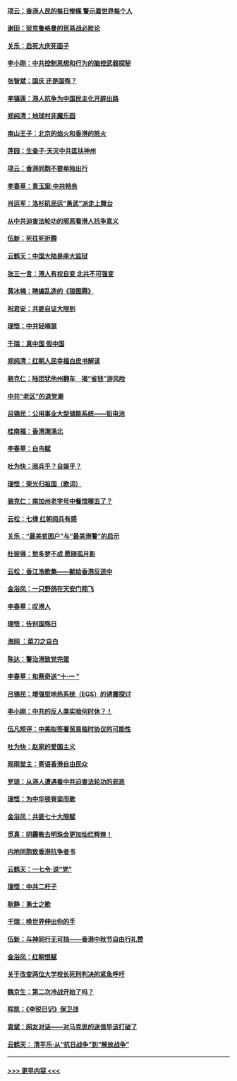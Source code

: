 #### [项云：香港人民的每日惨痛  警示着世界每个人](../pages/nsc993/n11559273.md?t=10011911) 
#### [谢田：驳克鲁格曼的贸易战必败论](../pages/nsc993/n11555840.md?t=10011911) 
#### [关乐：启死大庆死面子](../pages/nsc993/n11556823.md?t=10011911) 
#### [李小刚：中共控制思想和行为的脑控武器探秘](../pages/nsc993/n11556776.md?t=10011911) 
#### [张智斌：国庆  还是国殇？](../pages/nsc993/n11556617.md?t=10011911) 
#### [李镇莲：港人抗争为中国民主化开辟出路](../pages/nsc993/n11556570.md?t=10011911) 
#### [郑纯清：地球村非魔乐园](../pages/nsc993/n11555415.md?t=10011911) 
#### [南山王子：北京的焰火和香港的怒火](../pages/nsc993/n11555318.md?t=10011911) 
#### [莲园：生查子·天灭中共匡扶神州](../pages/nsc993/n11555302.md?t=10011911) 
#### [项云：香港同胞不要单独出行](../pages/nsc993/n11555276.md?t=10011911) 
#### [李春草：青玉案‧中共特务](../pages/nsc993/n11552356.md?t=10011911) 
#### [肖运军：洛杉矶民运“勇武”派走上舞台](../pages/nsc993/n11551595.md?t=10011911) 
#### [从中共迫害法轮功的邪恶看港人抗争意义](../pages/nsc993/n11540858.md?t=10011911) 
#### [伍新：死往死折腾](../pages/nsc993/n11550174.md?t=10011911) 
#### [云鹤天：中国大陆是座大监狱](../pages/nsc993/n11550155.md?t=10011911) 
#### [张三一言：港人有权自变 北共不可强变](../pages/nsc993/n11550132.md?t=10011911) 
#### [黄冰楠：瞎编乱造的《狼图腾》](../pages/nsc993/n11550082.md?t=10011911) 
#### [祝君安：共匪自证大限到](../pages/nsc993/n11550041.md?t=10011911) 
#### [理悟：中共轻嘚瑟](../pages/nsc993/n11547978.md?t=10011911) 
#### [千瑞：真中国 假中国](../pages/nsc993/n11547865.md?t=10011911) 
#### [郑纯清：红朝人民幸福白皮书解读](../pages/nsc993/n11547499.md?t=10011911) 
#### [骆克仁：陆团犹他州翻车　揭“省钱”游风险](../pages/nsc993/n11546977.md?t=10011911) 
#### [中共“老区”的退党潮](../pages/nsc993/n11545995.md?t=10011911) 
#### [吕锡民：公用事业大型储能系统——铅电池](../pages/nsc993/n11545701.md?t=10011911) 
#### [桂南福：香港潮涌北](../pages/nsc993/n11545682.md?t=10011911) 
#### [李春草：白鸟赋](../pages/nsc993/n11545663.md?t=10011911) 
#### [吐为快：阅兵乎？自娱乎？](../pages/nsc993/n11545625.md?t=10011911) 
#### [理悟：荣光归祖国（歌词）](../pages/nsc993/n11545616.md?t=10011911) 
#### [骆克仁：南加州老字号中餐馆哪去了？](../pages/nsc993/n11545120.md?t=10011911) 
#### [云松：七律 红朝阅兵有感](../pages/nsc993/n11542394.md?t=10011911) 
#### [关乐：“最美贫困户”与“最美港警”的启示](../pages/nsc993/n11542252.md?t=10011911) 
#### [杜彼得：愁多梦不成 愿随孤月影](../pages/nsc993/n11540296.md?t=10011911) 
#### [云松：香江浩歌集——献给香港反送中](../pages/nsc993/n11540149.md?t=10011911) 
#### [金浴凤：一只野鸽在天安门翔飞](../pages/nsc993/n11540280.md?t=10011911) 
#### [李春草：叹港人](../pages/nsc993/n11540119.md?t=10011911) 
#### [理悟：告别国殇日](../pages/nsc993/n11539610.md?t=10011911) 
#### [海网 ：菜刀之自白](../pages/nsc993/n11539597.md?t=10011911) 
#### [陈达：警治港致党完蛋](../pages/nsc993/n11538127.md?t=10011911) 
#### [李春草：和蔡奇送“十·一 ”](../pages/nsc993/n11537810.md?t=10011911) 
#### [吕锡民：增强型地热系统（EGS）的诱震探讨](../pages/nsc993/n11537765.md?t=10011911) 
#### [李小刚：中共的反人类实验何时休？！](../pages/nsc993/n11537669.md?t=10011911) 
#### [伍凡短评：中美拟签署贸易临时协议的可能性](../pages/nsc993/n11536773.md?t=10011911) 
#### [吐为快：赵家的爱国主义](../pages/nsc993/n11536750.md?t=10011911) 
#### [观雨堂主：寄语香港自由民众](../pages/nsc993/n11536735.md?t=10011911) 
#### [罗琼：从港人遭遇看中共迫害法轮功的邪恶](../pages/nsc993/n11507862.md?t=10011911) 
#### [理悟：为中华铁脊梁而歌](../pages/nsc993/n11534458.md?t=10011911) 
#### [金浴凤：共匪七十大限赋](../pages/nsc993/n11534434.md?t=10011911) 
#### [觅真：阴霾散去明珠会更加灿烂辉煌！](../pages/nsc993/n11531858.md?t=10011911) 
#### [内地同胞致香港抗争者书](../pages/nsc993/n11531645.md?t=10011911) 
#### [云鹤天：一七令‧说“党”](../pages/nsc993/n11529099.md?t=10011911) 
#### [理悟：中共二杆子](../pages/nsc993/n11529046.md?t=10011911) 
#### [耿静：勇士之歌](../pages/nsc993/n11527562.md?t=10011911) 
#### [千瑞：唤世界伸出你的手](../pages/nsc993/n11526942.md?t=10011911) 
#### [伍新：与神同行无可挡——香港中秋节自由行礼赞](../pages/nsc993/n11526801.md?t=10011911) 
#### [金浴凤：红朝恨赋](../pages/nsc993/n11524312.md?t=10011911) 
#### [关于改变两位大学校长死刑判决的紧急呼吁](../pages/nsc993/n11524103.md?t=10011911) 
#### [魏京生：第二次冷战开始了吗？](../pages/nsc993/n11524023.md?t=10011911) 
#### [程凯：《李锐日记》保卫战](../pages/nsc993/n11522922.md?t=10011911) 
#### [袁斌：网友对话——对马克思的迷信早该打破了](../pages/nsc993/n11522561.md?t=10011911) 
#### [云鹤天： 清平乐‧从“抗日战争”到“解放战争”](../pages/nsc993/n11522917.md?t=10011911) 

----
#### [ >>> 更早内容 <<< ](../indexes/nsc993-earlier.md)
